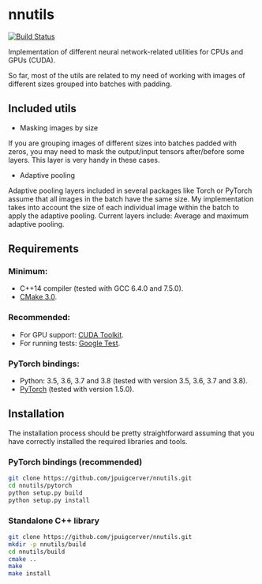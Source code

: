 # nnutils

[![Build Status](https://travis-ci.org/jpuigcerver/nnutils.svg?branch=master)](https://travis-ci.org/jpuigcerver/nnutils)

Implementation of different neural network-related utilities for
CPUs and GPUs (CUDA).

So far, most of the utils are related to my need of working with images of
different sizes grouped into batches with padding.

## Included utils

- Masking images by size

If you are grouping images of different sizes into batches padded with zeros,
you may need to mask the output/input tensors after/before some layers.
This layer is very handy in these cases.

- Adaptive pooling

Adaptive pooling layers included in several packages like Torch or PyTorch
assume that all images in the batch have the same size. My implementation
takes into account the size of each individual image within the batch to
apply the adaptive pooling. Current layers include: Average and maximum
adaptive pooling.

## Requirements

### Minimum:
- C++14 compiler (tested with GCC 6.4.0 and 7.5.0).
- [CMake 3.0](https://cmake.org/).

### Recommended:
- For GPU support: [CUDA Toolkit](https://developer.nvidia.com/cuda-zone).
- For running tests: [Google Test](https://github.com/google/googletest).

### PyTorch bindings:
- Python: 3.5, 3.6, 3.7 and 3.8 (tested with version 3.5, 3.6, 3.7 and 3.8).
- [PyTorch](http://pytorch.org/) (tested with version 1.5.0).

## Installation

The installation process should be pretty straightforward assuming that you
have correctly installed the required libraries and tools.

### PyTorch bindings (recommended)

```bash
git clone https://github.com/jpuigcerver/nnutils.git
cd nnutils/pytorch
python setup.py build
python setup.py install
```

### Standalone C++ library

```bash
git clone https://github.com/jpuigcerver/nnutils.git
mkdir -p nnutils/build
cd nnutils/build
cmake ..
make
make install
```
